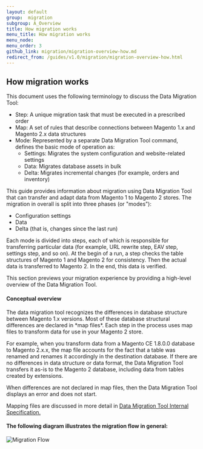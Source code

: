 ```yaml
---
layout: default
group:  migration
subgroup: A_Overview
title: How migration works
menu_title: How migration works
menu_node: 
menu_order: 3
github_link: migration/migration-overview-how.md
redirect_from: /guides/v1.0/migration/migration-overview-how.html
---
```



<h2>How migration works</h2>

This document uses the following terminology to discuss the Data Migration Tool:

* Step: A unique migration task that must be executed in a prescribed order
* Map: A set of rules that describe connections between Magento 1.x and Magento 2.x data structures
* Mode: Represented by a separate Data Migration Tool command, defines the basic mode of operation as:
  * Settings: Migrates the system configuration and website-related settings
  * Data: Migrates database assets in bulk
  * Delta: Migrates incremental changes (for example, orders and inventory)

This guide provides information about migration using Data Migration Tool that can transfer and adapt data from Magento 1 to Magento 2 stores. The migration in overall is split into three phases (or "modes"): 

*	Configuration settings
*	Data 
*	Delta (that is, changes since the last run) 

Each mode is divided into steps, each of which is responsible for transferring particular data (for example, URL rewrite step, EAV step, settings step, and so on). At the begin of a run, a step checks the table structures of Magento 1 and Magento 2 for consistency. Then the actual data is transferred to Magento 2. In the end, this data is verified.

This section previews your migration experience by providing a high-level overview of the Data Migration Tool. 

<h4>Conceptual overview</h4>
The data migration tool recognizes the differences in database structure between Magento 1.x versions. Most of these database structural differences are declared in *map files*. Each step in the process uses map files to transform data for use in your Magento 2 store.

For example, when you transform data from a Magento CE 1.8.0.0 database to Magento 2.x.x, the map file accounts for the fact that a table was renamed and renames it accordingly in the destination database. If there are no differences in data structure or data format, the Data Migration Tool transfers it as-is to the Magento 2 database, including data from tables created by extensions. 

When differences are not declared in map files, then the Data Migration Tool displays an error and does not start.

Mapping files are discussed in more detail in <a href="{{page.baseurl}}migration/migration-tool-internal-spec.html"> Data Migration Tool Internal Specification.</a>

#### The following diagram illustrates the migration flow in general:

<p><img src="{{ site.baseurl }}common/images/migration_flow.png" alt="Migration Flow"></p> 
